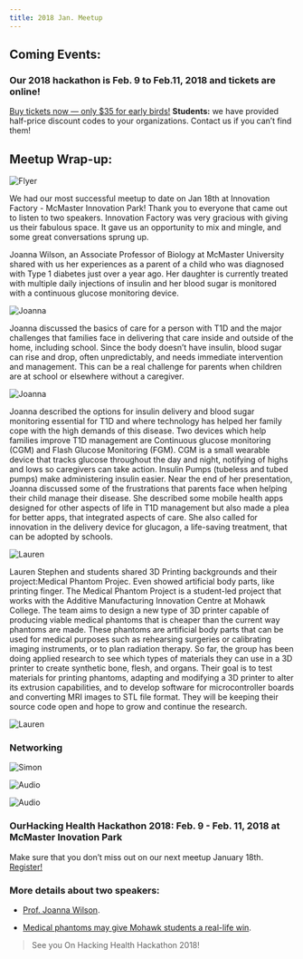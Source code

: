 ```yaml
---
title: 2018 Jan. Meetup
---
```

## Coming Events:
### Our 2018 hackathon is Feb. 9 to Feb.11, 2018 and tickets are online!

[Buy tickets now — only $35 for early birds!](https://www.eventbrite.ca/e/hacking-health-hamilton-hackthon-2018-tickets-41130549581) 
**Students:** we have provided half-price discount codes to your organizations. Contact us if you can’t find them!

## Meetup Wrap-up:

![Flyer](/newsletter/img/meetup/2018jan/img-flyer.png "Flyer")

We had our most successful meetup to date on Jan 18th at Innovation Factory - McMaster Innovation Park! Thank you to everyone that came out to listen to two speakers. Innovation Factory was very gracious with giving us their fabulous space. It gave us an opportunity to mix and mingle, and some great conversations sprung up. 


Joanna Wilson, an Associate Professor of Biology at McMaster University shared with us her experiences as a parent of a child who was diagnosed with Type 1 diabetes just over a year ago. Her daughter is currently treated with multiple daily injections of  insulin and her blood sugar is monitored with a continuous glucose monitoring device.

![Joanna](/newsletter/img/meetup/2018jan/img-prof1.png "Joanna")

Joanna discussed the basics of care for a person with T1D and the major challenges that families face in delivering that care inside and outside of the home, including school. Since the body doesn’t have insulin, blood sugar can rise and drop, often unpredictably, and needs immediate intervention and management. This can be a real challenge for parents when children are at school or elsewhere without a caregiver.

![Joanna](/newsletter/img/meetup/2018jan/img-prof3.png "Joanna")

Joanna described the options for insulin delivery and blood sugar monitoring essential for T1D and where technology has helped her family cope with the high demands of this disease. Two devices which help families improve T1D management are Continuous glucose monitoring (CGM) and Flash Glucose Monitoring (FGM). CGM is a small wearable device that tracks glucose throughout the day and night, notifying of highs and lows so caregivers can take action. Insulin Pumps (tubeless and tubed pumps) make administering insulin easier. Near the end of her presentation, Joanna  discussed some of the frustrations that parents face when helping their child manage their disease. She described some mobile health apps designed for other aspects of life in T1D management but also made a plea for better apps, that integrated aspects of care. She also called for innovation in the delivery device for glucagon, a life-saving treatment,  that can be adopted by schools.

![Lauren](/newsletter/img/meetup/2018jan/img-lauren1.png "Lauren")

Lauren Stephen and students shared 3D Printing backgrounds and their project:Medical Phantom Projec. Even showed artificial body parts, like printing finger. The Medical Phantom Project is a  student-led project that works with the Additive Manufacturing Innovation Centre at Mohawk College. The team aims to design a new type of 3D printer capable of producing viable medical phantoms that is cheaper than the current way phantoms are made. These phantoms are artificial body parts that can be used for medical purposes such as rehearsing surgeries or calibrating imaging instruments, or to plan radiation therapy. So far, the group has been doing applied research to see which types of materials they can use in a 3D printer to create synthetic bone, flesh, and organs. Their goal is to test materials for printing phantoms, adapting and modifying a 3D printer to alter its extrusion capabilities, and to develop software for microcontroller boards and converting MRI images to STL file format. They will be keeping their source code open and hope to grow and continue the research.  

![Lauren](/newsletter/img/meetup/2018jan/img-lauren2.png "Lauren")

 

### Networking

![Simon](/newsletter/img/meetup/2018jan/img-simon1.png "Simon")

![Audio](/newsletter/img/meetup/2018jan/img-audo1.png "Audio")

![Audio](/newsletter/img/meetup/2018jan/img-audo2.png "Audio")


### OurHacking Health Hackathon 2018: Feb. 9 - Feb. 11, 2018 at McMaster Inovation Park

Make sure that you don’t miss out on our next meetup January 18th.
[Register!](https://www.eventbrite.ca/e/hacking-health-hamilton-hackathon-2018-tickets-41130549581?aff=ehomecard) 

### More details about two speakers:

- [Prof. Joanna Wilson](http://wilsontoxlab.ca/).

- [Medical phantoms may give Mohawk students a real-life win](https://www.thespec.com/news-story/7587404-medical-phantoms-may-give-mohawk-students-a-real-life-win/).

> See you On Hacking Health Hackathon 2018!
